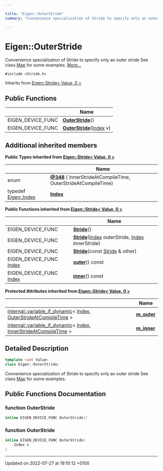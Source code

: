 ```yaml
---

title: "Eigen::OuterStride"
summary: "Convenience specialization of Stride to specify only an outer stride See class Map for some examples. "

---
```


# Eigen::OuterStride



Convenience specialization of Stride to specify only an outer stride See class <a href="http://example.org/classes/classeigen_1_1map/">Map</a> for some examples.  [More...](#detailed-description)


`#include <Stride.h>`

Inherits from [Eigen::Stride< Value, 0 >](http://example.org/classes/classeigen_1_1stride/)

## Public Functions

|                | Name           |
| -------------- | -------------- |
| EIGEN_DEVICE_FUNC | **[OuterStride](http://example.org/classes/classeigen_1_1outerstride/#function-outerstride)**() |
| EIGEN_DEVICE_FUNC | **[OuterStride](http://example.org/classes/classeigen_1_1outerstride/#function-outerstride)**(<a href="http://example.org/classes/classeigen_1_1stride/#typedef-index">Index</a> v) |

## Additional inherited members

**Public Types inherited from [Eigen::Stride< Value, 0 >](http://example.org/classes/classeigen_1_1stride/)**

|                | Name           |
| -------------- | -------------- |
| enum| **[@348](http://example.org/classes/classeigen_1_1stride/#enum-@348)** { InnerStrideAtCompileTime, OuterStrideAtCompileTime} |
| typedef <a href="http://example.org/namespaces/namespaceeigen/#typedef-index">Eigen::Index</a> | **[Index](http://example.org/classes/classeigen_1_1stride/#typedef-index)**  |

**Public Functions inherited from [Eigen::Stride< Value, 0 >](http://example.org/classes/classeigen_1_1stride/)**

|                | Name           |
| -------------- | -------------- |
| EIGEN_DEVICE_FUNC | **[Stride](http://example.org/classes/classeigen_1_1stride/#function-stride)**() |
| EIGEN_DEVICE_FUNC | **[Stride](http://example.org/classes/classeigen_1_1stride/#function-stride)**(<a href="http://example.org/classes/classeigen_1_1stride/#typedef-index">Index</a> outerStride, <a href="http://example.org/classes/classeigen_1_1stride/#typedef-index">Index</a> innerStride) |
| EIGEN_DEVICE_FUNC | **[Stride](http://example.org/classes/classeigen_1_1stride/#function-stride)**(const <a href="http://example.org/classes/classeigen_1_1stride/">Stride</a> & other) |
| EIGEN_DEVICE_FUNC <a href="http://example.org/classes/classeigen_1_1stride/#typedef-index">Index</a> | **[outer](http://example.org/classes/classeigen_1_1stride/#function-outer)**() const |
| EIGEN_DEVICE_FUNC <a href="http://example.org/classes/classeigen_1_1stride/#typedef-index">Index</a> | **[inner](http://example.org/classes/classeigen_1_1stride/#function-inner)**() const |

**Protected Attributes inherited from [Eigen::Stride< Value, 0 >](http://example.org/classes/classeigen_1_1stride/)**

|                | Name           |
| -------------- | -------------- |
| <a href="http://example.org/classes/classeigen_1_1internal_1_1variable__if__dynamic/">internal::variable_if_dynamic</a>< <a href="http://example.org/classes/classeigen_1_1stride/#typedef-index">Index</a>, <a href="http://example.org/classes/classeigen_1_1stride/#enumvalue-outerstrideatcompiletime">OuterStrideAtCompileTime</a> > | **[m_outer](http://example.org/classes/classeigen_1_1stride/#variable-m-outer)**  |
| <a href="http://example.org/classes/classeigen_1_1internal_1_1variable__if__dynamic/">internal::variable_if_dynamic</a>< <a href="http://example.org/classes/classeigen_1_1stride/#typedef-index">Index</a>, <a href="http://example.org/classes/classeigen_1_1stride/#enumvalue-innerstrideatcompiletime">InnerStrideAtCompileTime</a> > | **[m_inner](http://example.org/classes/classeigen_1_1stride/#variable-m-inner)**  |


## Detailed Description

```cpp
template <int Value>
class Eigen::OuterStride;
```

Convenience specialization of Stride to specify only an outer stride See class <a href="http://example.org/classes/classeigen_1_1map/">Map</a> for some examples. 
## Public Functions Documentation

### function OuterStride

```cpp
inline EIGEN_DEVICE_FUNC OuterStride()
```


### function OuterStride

```cpp
inline EIGEN_DEVICE_FUNC OuterStride(
    Index v
)
```


-------------------------------

Updated on 2022-07-27 at 19:10:12 +0100
